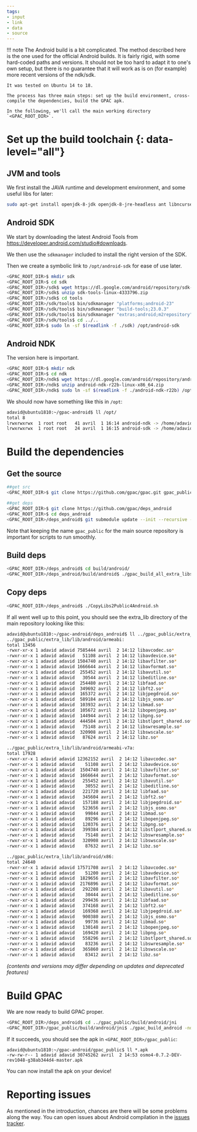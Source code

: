 ```yaml
---
tags:
- input
- link
- data
- source
---
```



!!! note
    The Android build is a bit complicated. The method described here is the one used for the official Android builds. It is fairly rigid, with some hard-coded paths and versions. It should not be too hard to adapt it to one's own setup, but there is no guarantee that it will work as is on (for example) more recent versions of the ndk/sdk. 

    It was tested on Ubuntu 14 to 18. 

    The process has three main steps: set up the build environment, cross-compile the dependencies, build the GPAC apk.

    In the following, we'll call the main working directory `<GPAC_ROOT_DIR>`.


# Set up the build toolchain {: data-level="all"}

## JVM and tools

We first install the JAVA runtime and development environment, and some useful libs for later: 

```bash
sudo apt-get install openjdk-8-jdk openjdk-8-jre-headless ant libncurses5 libc6:i386 libncurses5:i386 libstdc++6:i386 lib32z1 libbz2-1.0:i386 autoconf automake libtool 
```

## Android SDK

We start by downloading the latest Android Tools from https://developer.android.com/studio#downloads. 

We then use the `sdkmanager` included to install the right version of the SDK. 

Then we create a symbolic link to `/opt/android-sdk` for ease of use later. 

```bash
<GPAC_ROOT_DIR>$ mkdir sdk
<GPAC_ROOT_DIR>$ cd sdk
<GPAC_ROOT_DIR>/sdk$ wget https://dl.google.com/android/repository/sdk-tools-linux-4333796.zip
<GPAC_ROOT_DIR>/sdk$ unzip sdk-tools-linux-4333796.zip
<GPAC_ROOT_DIR>/sdk$ cd tools
<GPAC_ROOT_DIR>/sdk/tools$ bin/sdkmanager "platforms;android-23"
<GPAC_ROOT_DIR>/sdk/tools$ bin/sdkmanager "build-tools;23.0.3"
<GPAC_ROOT_DIR>/sdk/tools$ bin/sdkmanager "extras;android;m2repository"
<GPAC_ROOT_DIR>/sdk/tools$ cd ../..
<GPAC_ROOT_DIR>$ sudo ln -sf $(readlink -f ./sdk) /opt/android-sdk
```

## Android NDK

The version here is important. 

```bash
<GPAC_ROOT_DIR>$ mkdir ndk
<GPAC_ROOT_DIR>$ cd ndk
<GPAC_ROOT_DIR>/ndk$ wget https://dl.google.com/android/repository/android-ndk-r22b-linux-x86_64.zip
<GPAC_ROOT_DIR>/ndk$ unzip android-ndk-r22b-linux-x86_64.zip
<GPAC_ROOT_DIR>/ndk$ sudo ln -sf $(readlink -f ./android-ndk-r22b) /opt/android-ndk
```

We should now have something like this in `/opt`:

```bash
adavid@ubuntu1810:~/gpac-android$ ll /opt/
total 8
lrwxrwxrwx  1 root root   41 avril  1 16:14 android-ndk -> /home/adavid/gpac-android/ndk/android-ndk-r13b/
lrwxrwxrwx  1 root root   24 avril  1 16:15 android-sdk -> /home/adavid/gpac-android/sdk/
```


# Build the dependencies

## Get the source

```bash
##get src
<GPAC_ROOT_DIR>$ git clone https://github.com/gpac/gpac.git gpac_public

##get deps
<GPAC_ROOT_DIR>$ git clone https://github.com/gpac/deps_android
<GPAC_ROOT_DIR>$ cd deps_android
<GPAC_ROOT_DIR>/deps_android$ git submodule update --init --recursive --force --checkout
```

Note that keeping the name `gpac_public` for the main source repository is important for scripts to run smoothly. 

## Build deps

```bash
<GPAC_ROOT_DIR>/deps_android$ cd build/android/
<GPAC_ROOT_DIR>/deps_android/build/android$ ./gpac_build_all_extra_libs /opt/android-ndk
```

## Copy deps

```bash
<GPAC_ROOT_DIR>/deps_android$ ./CopyLibs2Public4Android.sh
```

If all went well up to this point, you should see the extra_lib directory of the main repository looking like this: 

```bash
adavid@ubuntu1810:~/gpac-android/deps_android$ ll ../gpac_public/extra_lib/lib/android/*
../gpac_public/extra_lib/lib/android/armeabi:
total 13456
-rwxr-xr-x 1 adavid adavid 7585444 avril  2 14:12 libavcodec.so*
-rwxr-xr-x 1 adavid adavid   51108 avril  2 14:12 libavdevice.so*
-rwxr-xr-x 1 adavid adavid 1504740 avril  2 14:12 libavfilter.so*
-rwxr-xr-x 1 adavid adavid 1666644 avril  2 14:12 libavformat.so*
-rwxr-xr-x 1 adavid adavid  255452 avril  2 14:12 libavutil.so*
-rwxr-xr-x 1 adavid adavid   30544 avril  2 14:12 libeditline.so*
-rwxr-xr-x 1 adavid adavid  254480 avril  2 14:12 libfaad.so*
-rwxr-xr-x 1 adavid adavid  349692 avril  2 14:12 libft2.so*
-rwxr-xr-x 1 adavid adavid  165372 avril  2 14:12 libjpegdroid.so*
-rwxr-xr-x 1 adavid adavid  589184 avril  2 14:12 libjs_osmo.so*
-rwxr-xr-x 1 adavid adavid  103932 avril  2 14:12 libmad.so*
-rwxr-xr-x 1 adavid adavid  105672 avril  2 14:12 libopenjpeg.so*
-rwxr-xr-x 1 adavid adavid  144944 avril  2 14:12 libpng.so*
-rwxr-xr-x 1 adavid adavid  444584 avril  2 14:12 libstlport_shared.so*
-rwxr-xr-x 1 adavid adavid   75148 avril  2 14:12 libswresample.so*
-rwxr-xr-x 1 adavid adavid  320908 avril  2 14:12 libswscale.so*
-rwxr-xr-x 1 adavid adavid   87624 avril  2 14:12 libz.so*

../gpac_public/extra_lib/lib/android/armeabi-v7a:
total 17928
-rwxr-xr-x 1 adavid adavid 12362152 avril  2 14:12 libavcodec.so*
-rwxr-xr-x 1 adavid adavid    51108 avril  2 14:12 libavdevice.so*
-rwxr-xr-x 1 adavid adavid  1504740 avril  2 14:12 libavfilter.so*
-rwxr-xr-x 1 adavid adavid  1666644 avril  2 14:12 libavformat.so*
-rwxr-xr-x 1 adavid adavid   255452 avril  2 14:12 libavutil.so*
-rwxr-xr-x 1 adavid adavid    30552 avril  2 14:12 libeditline.so*
-rwxr-xr-x 1 adavid adavid   221720 avril  2 14:12 libfaad.so*
-rwxr-xr-x 1 adavid adavid   345604 avril  2 14:12 libft2.so*
-rwxr-xr-x 1 adavid adavid   157188 avril  2 14:12 libjpegdroid.so*
-rwxr-xr-x 1 adavid adavid   523656 avril  2 14:12 libjs_osmo.so*
-rwxr-xr-x 1 adavid adavid    99844 avril  2 14:12 libmad.so*
-rwxr-xr-x 1 adavid adavid    89296 avril  2 14:12 libopenjpeg.so*
-rwxr-xr-x 1 adavid adavid   120376 avril  2 14:12 libpng.so*
-rwxr-xr-x 1 adavid adavid   399384 avril  2 14:12 libstlport_shared.so*
-rwxr-xr-x 1 adavid adavid    75148 avril  2 14:12 libswresample.so*
-rwxr-xr-x 1 adavid adavid   320908 avril  2 14:12 libswscale.so*
-rwxr-xr-x 1 adavid adavid    87632 avril  2 14:12 libz.so*

../gpac_public/extra_lib/lib/android/x86:
total 24640
-rwxr-xr-x 1 adavid adavid 17571708 avril  2 14:12 libavcodec.so*
-rwxr-xr-x 1 adavid adavid    51200 avril  2 14:12 libavdevice.so*
-rwxr-xr-x 1 adavid adavid  1829656 avril  2 14:12 libavfilter.so*
-rwxr-xr-x 1 adavid adavid  2176896 avril  2 14:12 libavformat.so*
-rwxr-xr-x 1 adavid adavid   292208 avril  2 14:12 libavutil.so*
-rwxr-xr-x 1 adavid adavid    30444 avril  2 14:12 libeditline.so*
-rwxr-xr-x 1 adavid adavid   299436 avril  2 14:12 libfaad.so*
-rwxr-xr-x 1 adavid adavid   374168 avril  2 14:12 libft2.so*
-rwxr-xr-x 1 adavid adavid   169368 avril  2 14:12 libjpegdroid.so*
-rwxr-xr-x 1 adavid adavid   900380 avril  2 14:12 libjs_osmo.so*
-rwxr-xr-x 1 adavid adavid    99736 avril  2 14:12 libmad.so*
-rwxr-xr-x 1 adavid adavid   130148 avril  2 14:12 libopenjpeg.so*
-rwxr-xr-x 1 adavid adavid   169420 avril  2 14:12 libpng.so*
-rwxr-xr-x 1 adavid adavid   558296 avril  2 14:12 libstlport_shared.so*
-rwxr-xr-x 1 adavid adavid    83236 avril  2 14:12 libswresample.so*
-rwxr-xr-x 1 adavid adavid   365860 avril  2 14:12 libswscale.so*
-rwxr-xr-x 1 adavid adavid    83412 avril  2 14:12 libz.so*
```

_(contents and versions may differ depending on updates and deprecated features)_

# Build GPAC

We are now ready to build GPAC proper. 

```bash 
<GPAC_ROOT_DIR>/deps_android$ cd ../gpac_public/build/android/jni
<GPAC_ROOT_DIR>/gpac_public/build/android/jni$ ./gpac_build_android -ndk=/opt/android-ndk -sdk=/opt/android-sdk -jdk=/usr/lib/jvm/java-8-openjdk-amd64 -force_rebuild
```

If it succeeds, you should see the apk in `<GPAC_ROOT_DIR>/gpac_public`:

```
adavid@ubuntu1810:~/gpac-android/gpac_public$ ll *.apk
-rw-rw-r-- 1 adavid adavid 30745262 avril  2 14:53 osmo4-0.7.2-DEV-rev1048-g38ab344d4-master.apk
```

You can now install the apk on your device!


# Reporting issues

As mentioned in the introduction, chances are there will be some problems along the way. You can open issues about Android compilation in the [issues tracker](https://github.com/gpac/gpac/issues).
